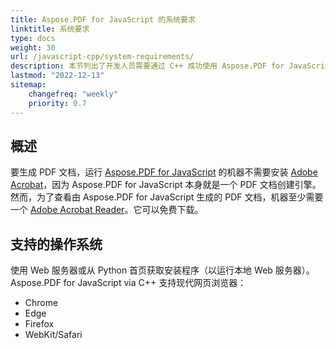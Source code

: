 ```yaml
---
title: Aspose.PDF for JavaScript 的系统要求
linktitle: 系统要求
type: docs
weight: 30
url: /javascript-cpp/system-requirements/
description: 本节列出了开发人员需要通过 C++ 成功使用 Aspose.PDF for JavaScript 所支持的操作系统。
lastmod: "2022-12-13"
sitemap:
    changefreq: "weekly"
    priority: 0.7
---
```


## 概述

要生成 PDF 文档，运行 [Aspose.PDF for JavaScript](https://products.aspose.com/pdf/javascript-cpp/) 的机器不需要安装 [Adobe Acrobat](https://www.adobe.com/acrobat/acrobat-pro.html)，因为 Aspose.PDF for JavaScript 本身就是一个 PDF 文档创建引擎。然而，为了查看由 Aspose.PDF for JavaScript 生成的 PDF 文档，机器至少需要一个 [Adobe Acrobat Reader](https://www.adobe.com/acrobat/pdf-reader.html)。它可以免费下载。

## 支持的操作系统

使用 Web 服务器或从 Python 首页获取安装程序（以运行本地 Web 服务器）。
 Aspose.PDF for JavaScript via C++ 支持现代网页浏览器：

- Chrome
- Edge
- Firefox
- WebKit/Safari